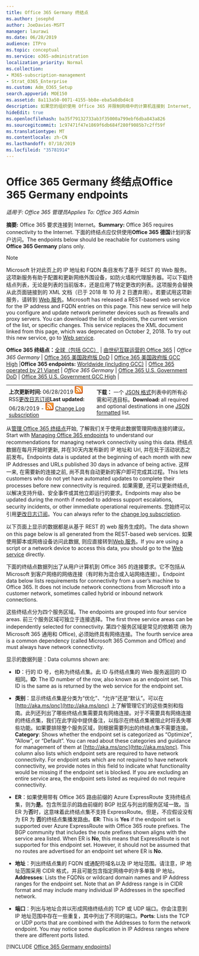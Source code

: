 ```yaml
---
title: Office 365 Germany 终结点
ms.author: josephd
author: JoeDavies-MSFT
manager: laurawi
ms.date: 06/28/2019
audience: ITPro
ms.topic: conceptual
ms.service: o365-administration
localization_priority: Normal
ms.collection:
- M365-subscription-management
- Strat_O365_Enterprise
ms.custom: Adm_O365_Setup
search.appverid: MOE150
ms.assetid: 8a113a50-0071-4155-bb8e-eba5a8dbd4c8
description: 如果您的组织使用 Office 365 并限制网络中的计算机连接到 Internet, 则在下面将找到应包含在出站允许列表中的终结点 (Fqdn、端口、Url 以及 IPv4 和 IPv6 地址范围), 以确保您的计算机可以成功使用 Office 365。
hideEdit: true
ms.openlocfilehash: ba35f79132733ab3f35000a799ebf6dba843a826
ms.sourcegitcommit: 1c97471f47e1869f6db684f280f9085b7c2ff59f
ms.translationtype: MT
ms.contentlocale: zh-CN
ms.lasthandoff: 07/18/2019
ms.locfileid: "35781914"
---
```

# <a name="office-365-germany-endpoints"></a><span data-ttu-id="3c99c-103">Office 365 Germany 终结点</span><span class="sxs-lookup"><span data-stu-id="3c99c-103">Office 365 Germany endpoints</span></span>

 <span data-ttu-id="3c99c-104">*适用于: Office 365 管理员*</span><span class="sxs-lookup"><span data-stu-id="3c99c-104">*Applies To: Office 365 Admin*</span></span>

<span data-ttu-id="3c99c-105">**摘要:** Office 365 要求连接到 Internet。</span><span class="sxs-lookup"><span data-stu-id="3c99c-105">**Summary:** Office 365 requires connectivity to the Internet.</span></span> <span data-ttu-id="3c99c-106">下面的终结点应仅供使用**Office 365 德国**计划的客户访问。</span><span class="sxs-lookup"><span data-stu-id="3c99c-106">The endpoints below should be reachable for customers using **Office 365 Germany** plans only.</span></span>
  
> [!NOTE]
> <span data-ttu-id="3c99c-p102">Microsoft 针对此页上的 IP 地址和 FQDN 条目发布了基于 REST 的 Web 服务。这项新服务有助于配置和更新网络外围设备，如防火墙和代理服务器。可以下载终结点列表，无论是列表的当前版本，还是应用了特定更改的列表。这项服务会替换从此页面链接到的 XML 文档（已于 2018 年 10 月 2 日遭弃用）。若要试用这项新服务，请转到 [Web 服务](office-365-ip-web-service.md)。</span><span class="sxs-lookup"><span data-stu-id="3c99c-p102">Microsoft has released a REST-based web service for the IP address and FQDN entries on this page. This new service will help you configure and update network perimeter devices such as firewalls and proxy servers. You can download the list of endpoints, the current version of the list, or specific changes. This service replaces the XML document linked from this page, which was deprecated on October 2, 2018. To try out this new service, go to [Web service](office-365-ip-web-service.md).</span></span>
 
 <span data-ttu-id="3c99c-112">**Office 365 终结点：**[全球（包括 GCC）](urls-and-ip-address-ranges.md)  | [由世纪互联运营的 Office 365](urls-and-ip-address-ranges-21vianet.md)  | *Office 365 Germany* | [Office 365 美国政府版 DoD](office-365-u-s-government-dod-endpoints.md) | [Office 365 美国政府版 GCC High](office-365-u-s-government-gcc-high-endpoints.md)  |</span><span class="sxs-lookup"><span data-stu-id="3c99c-112">**Office 365 endpoints:** [Worldwide (including GCC)](urls-and-ip-address-ranges.md)  | [Office 365 operated by 21 Vianet](urls-and-ip-address-ranges-21vianet.md)  | *Office 365 Germany* | [Office 365 U.S. Government DoD](office-365-u-s-government-dod-endpoints.md) | [Office 365 U.S. Government GCC High](office-365-u-s-government-gcc-high-endpoints.md)  |</span></span>
  
|||
|:-----|:-----|
|<span data-ttu-id="3c99c-113">**上次更新时间:** 06/28/2019 ![-](media/5dc6bb29-25db-4f44-9580-77c735492c4b.png) RSS[更改日志订阅](https://endpoints.office.com/version/Germany?allversions=true&format=rss&clientrequestid=b10c5ed1-bad1-445f-b386-b919946339a7)</span><span class="sxs-lookup"><span data-stu-id="3c99c-113">**Last updated:** 06/28/2019 - ![RSS](media/5dc6bb29-25db-4f44-9580-77c735492c4b.png) [Change Log subscription](https://endpoints.office.com/version/Germany?allversions=true&format=rss&clientrequestid=b10c5ed1-bad1-445f-b386-b919946339a7)</span></span> |<span data-ttu-id="3c99c-114">**下载：** 一个 [JSON 格式](https://endpoints.office.com/endpoints/Germany?clientrequestid=b10c5ed1-bad1-445f-b386-b919946339a7)列表中的所有必需和可选目标。</span><span class="sxs-lookup"><span data-stu-id="3c99c-114">**Download:** all required and optional destinations in one [JSON formatted](https://endpoints.office.com/endpoints/Germany?clientrequestid=b10c5ed1-bad1-445f-b386-b919946339a7) list.</span></span>  <br/> |

<span data-ttu-id="3c99c-115">从[管理 Office 365 终结点](managing-office-365-endpoints.md)开始, 了解我们关于使用此数据管理网络连接的建议。</span><span class="sxs-lookup"><span data-stu-id="3c99c-115">Start with [Managing Office 365 endpoints](managing-office-365-endpoints.md) to understand our recommendations for managing network connectivity using this data.</span></span> <span data-ttu-id="3c99c-116">终结点数据在每月开始时更新, 并在30天内发布新的 IP 地址和 Url, 并在处于活动状态之前发布。</span><span class="sxs-lookup"><span data-stu-id="3c99c-116">Endpoints data is updated at the beginning of each month with new IP Addresses and URLs published 30 days in advance of being active.</span></span> <span data-ttu-id="3c99c-117">这样一来, 在需要新的连接之前, 尚不具有自动更新的客户即可完成其过程。</span><span class="sxs-lookup"><span data-stu-id="3c99c-117">This lets customers who do not yet have automated updates to complete their processes before new connectivity is required.</span></span> <span data-ttu-id="3c99c-118">如果需要, 还可以更新终结点, 以解决支持升级、安全事件或其他立即运行的要求。</span><span class="sxs-lookup"><span data-stu-id="3c99c-118">Endpoints may also be updated during the month if needed to address support escalations, security incidents, or other immediate operational requirements.</span></span> <span data-ttu-id="3c99c-119">您始终可以引用[更改日志订阅](https://endpoints.office.com/version/Germany?allversions=true&format=rss&clientrequestid=b10c5ed1-bad1-445f-b386-b919946339a7)。</span><span class="sxs-lookup"><span data-stu-id="3c99c-119">You can always refer to the [change log subscription](https://endpoints.office.com/version/Germany?allversions=true&format=rss&clientrequestid=b10c5ed1-bad1-445f-b386-b919946339a7).</span></span>

<span data-ttu-id="3c99c-120">以下页面上显示的数据都是从基于 REST 的 web 服务生成的。</span><span class="sxs-lookup"><span data-stu-id="3c99c-120">The data shown on this page below is all generated from the REST-based web services.</span></span> <span data-ttu-id="3c99c-121">如果使用脚本或网络设备访问此数据, 则应直接转到[Web 服务](office-365-ip-web-service.md)。</span><span class="sxs-lookup"><span data-stu-id="3c99c-121">If you are using a script or a network device to access this data, you should go to the [Web service](office-365-ip-web-service.md) directly.</span></span>

<span data-ttu-id="3c99c-p105">下面的终结点数据列出了从用户计算机到 Office 365 的连接要求。它不包括从 Microsoft 到客户网络的网络连接（有时称为混合或入站网络连接）。</span><span class="sxs-lookup"><span data-stu-id="3c99c-p105">Endpoint data below lists requirements for connectivity from a user’s machine to Office 365. It does not include network connections from Microsoft into a customer network, sometimes called hybrid or inbound network connections.</span></span>

<span data-ttu-id="3c99c-124">这些终结点分为四个服务区域。</span><span class="sxs-lookup"><span data-stu-id="3c99c-124">The endpoints are grouped into four service areas.</span></span> <span data-ttu-id="3c99c-125">前三个服务区域可独立于连接选择。</span><span class="sxs-lookup"><span data-stu-id="3c99c-125">The first three service areas can be independently selected for connectivity.</span></span> <span data-ttu-id="3c99c-126">第四个服务区域是常见的依赖项 (称为 Microsoft 365 通用和 Office), 必须始终具有网络连接。</span><span class="sxs-lookup"><span data-stu-id="3c99c-126">The fourth service area is a common dependency (called Microsoft 365 Common and Office) and must always have network connectivity.</span></span>

<span data-ttu-id="3c99c-127">显示的数据列是：</span><span class="sxs-lookup"><span data-stu-id="3c99c-127">Data columns shown are:</span></span>

- <span data-ttu-id="3c99c-p107">**ID**：行的 ID 号，也称为终结点集。此 ID 与终结点集的 Web 服务返回的 ID 相同。</span><span class="sxs-lookup"><span data-stu-id="3c99c-p107">**ID**: The ID number of the row, also known as an endpoint set. This ID is the same as is returned by the web service for the endpoint set.</span></span>

- <span data-ttu-id="3c99c-p108">**类别**：显示终结点集是分类为“优化”、“允许”还是“默认”。可以在 [http://aka.ms/pnc](http://aka.ms/pnc) 上了解管理它们的这些类别和指南。此列还列出了哪些终结点集需要具有网络连接。对于不需要具有网络连接的终结点集，我们在此字段中提供备注，以指示在终结点集被阻止时将丢失哪些功能。如果要排除整个服务区域，则根据需要列出的终结点集不需要连接。</span><span class="sxs-lookup"><span data-stu-id="3c99c-p108">**Category**: Shows whether the endpoint set is categorized as “Optimize”, “Allow”, or “Default”. You can read about these categories and guidance for management of them at [http://aka.ms/pnc](http://aka.ms/pnc). This column also lists which endpoint sets are required to have network connectivity. For endpoint sets which are not required to have network connectivity, we provide notes in this field to indicate what functionality would be missing if the endpoint set is blocked. If you are excluding an entire service area, the endpoint sets listed as required do not require connectivity.</span></span>

- <span data-ttu-id="3c99c-p109">**ER**：如果使用带有 Office 365 路由前缀的 Azure ExpressRoute 支持终结点集，则为**是**。包含所显示的路由前缀的 BGP 社区与列出的服务区域一致。当 ER 为**否**时，这意味着此终结点集不支持 ExpressRoute。但是，不应假设没有为 ER 为 **否**的终结点集播发路由。</span><span class="sxs-lookup"><span data-stu-id="3c99c-p109">**ER**: This is **Yes** if the endpoint set is supported over Azure ExpressRoute with Office 365 route prefixes. The BGP community that includes the route prefixes shown aligns with the service area listed. When ER is **No**, this means that ExpressRoute is not supported for this endpoint set. However, it should not be assumed that no routes are advertised for an endpoint set where ER is **No**.</span></span>

- <span data-ttu-id="3c99c-p110">**地址**：列出终结点集的 FQDN 或通配符域名以及 IP 地址范围。请注意，IP 地址范围采用 CIDR 格式，并且可能包含指定网络中的许多单独 IP 地址。</span><span class="sxs-lookup"><span data-stu-id="3c99c-p110">**Addresses**: Lists the FQDNs or wildcard domain names and IP Address ranges for the endpoint set. Note that an IP Address range is in CIDR format and may include many individual IP Addresses in the specified network.</span></span>
 
- <span data-ttu-id="3c99c-p111">**端口**：列出与地址合并以形成网络终结点的 TCP 或 UDP 端口。你会注意到 IP 地址范围中存在一些重复，其中列出了不同的端口。</span><span class="sxs-lookup"><span data-stu-id="3c99c-p111">**Ports**: Lists the TCP or UDP ports that are combined with the Addresses to form the network endpoint. You may notice some duplication in IP Address ranges where there are different ports listed.</span></span>

[!INCLUDE [Office 365 Germany endpoints](./includes/office-365-germany-endpoints.md)]

 

